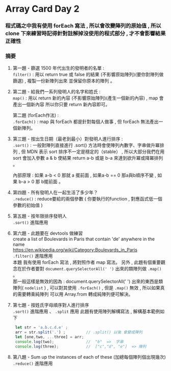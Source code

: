 # Array Card Day 2

### 程式碼之中我有使用 forEach 寫法 , 所以會改變陣列的原始值 , 所以 clone 下來練習時記得針對註解掉沒使用的程式部分 , 才不會影響結果正確性 

### 摘要

1. 第一題 - 篩選 1500 年代出生的發明者的名單 : <br />
   `filter()` : 用以 return true 或 false 的結果 (不影響原始陣列)(要你對陣列做篩選) , 複製一份新陣列出來 並保留你原本的陣列 。
   
2. 第二題 - 給我們一系列發明人的名字和姓氏 : <br />
   `map()` : 用以 return 新的內容 (不影響原始陣列)(產生一個新的內容) , map 會產出一個新內容 所以你只要 return 新內容即可。

   第二題 (forEach作法) :<br />
   `.forEach()` : map 與 forEach 都是針對每個人做事 , 但 forEach 無法產出一個新陣列。

3. 第三題 - 按出生日期（最老到最小）對發明人進行排序  :<br />
   `.sort()` :  一般對陣列直接進行 .sort() 方法時會使陣列內數字、字串做升冪排列 , 但 MDN 表示 sort 排序不一定是穩定的（stable） , 所以大部分我們在用 sort 會加入參數 a & b 使結果 return a-b  或是 b-a 來達到欲升冪或降冪排列 。 
   
   內部原理 : 如果 a-b < 0  那就 a 擺前面 , 如果a-b == 0 那a與b順序不變 , 如果 b-a > 0 那 b擺前面 。

4. 第四題 - 所有發明人在一起生活了多少年？ <br />
   `.reduce()` : reduce要給的兩個參數 ( 你要執行的function , 對應函式低一個參數的初始值 )

5. 第五題 - 按年限排序發明人<br />
   `.sort()` 進階應用

6. 第六題 - 此題要在 devtools 做練習<br />
   create a list of Boulevards in Paris that contain 'de' anywhere in the name <br />
   https://en.wikipedia.org/wiki/Category:Boulevards_in_Paris<br />
   `.filter()` 進階應用<br />
   本題 我有使用 forEach 寫法 , 將對照作者 map 寫法。
   另外 , 此題有個重要觀念在於作者要對 `document.querySelectorAll(' ')` 出來的類陣列做 `.map()` 。<br />
   那一般這樣是無效的因為 : document.querySelectorAll(' ') 出來的東西是類陣列( `nodelist` ) , 可以對其使用 `.forEach()` , 但是 `.map()` 無效 , 所以如果真的需要轉乘純陣列 可以用 Array.from 轉成純陣列便可解決。

7. 第七題 - 按姓氏字母順序對人進行排序<br />
   `.sort()` 進階應用 、 `.split` 應用
   此題有使用陣列解構寫法 , 解構基本範例如下
   ```js
    let str = 'a.b.c.d.e' ;
    arr = str.split('.') ;         // .split() 以後 會變成陣列
    let [one,two, ...three] = arr;
    console.log(two);              //  "b"  =>  字串
    console.log(three);            //  ["c","d", "e"]  => 陣列
   ```

8. 第八題 - Sum up the instances of each of these (加總每個陣列個出現幾次)<br />
   `.reduce()` 進階應用






  
